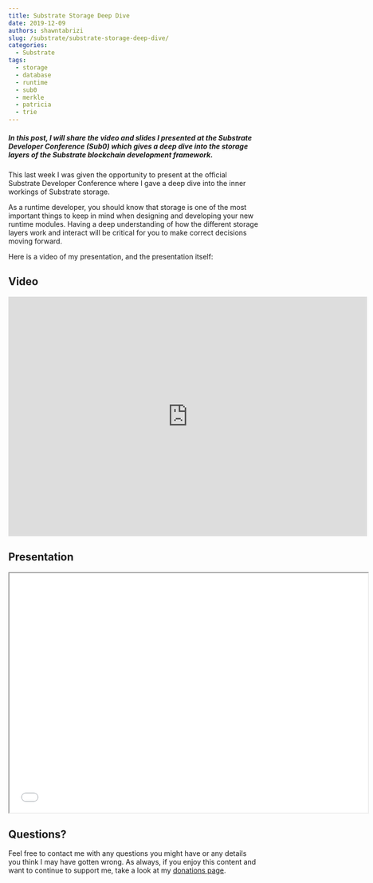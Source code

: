 ```yaml
---
title: Substrate Storage Deep Dive
date: 2019-12-09
authors: shawntabrizi
slug: /substrate/substrate-storage-deep-dive/
categories:
  - Substrate
tags:
  - storage
  - database
  - runtime
  - sub0
  - merkle
  - patricia
  - trie
---
```


##### In this post, I will share the video and slides I presented at the Substrate Developer Conference (Sub0) which gives a deep dive into the storage layers of the Substrate blockchain development framework.

This last week I was given the opportunity to present at the official Substrate Developer Conference where I gave a deep dive into the inner workings of Substrate storage.

As a runtime developer, you should know that storage is one of the most important things to keep in mind when designing and developing your new runtime modules. Having a deep understanding of how the different storage layers work and interact will be critical for you to make correct decisions moving forward.

Here is a video of my presentation, and the presentation itself:

## Video

<iframe width="720px" height="480px" src="https://www.youtube.com/embed/9S8rmW8LD5o" frameborder="0" allow="accelerometer; autoplay; encrypted-media; gyroscope; picture-in-picture" allowfullscreen></iframe>

## Presentation

<iframe src="/assets/presentations/substrate-storage-deep-dive.pdf" width="720px" height="480px"></iframe>

## Questions?

Feel free to contact me with any questions you might have or any details you think I may have gotten wrong. As always, if you enjoy this content and want to continue to support me, take a look at my [donations page](https://shawntabrizi.com/donate/).
